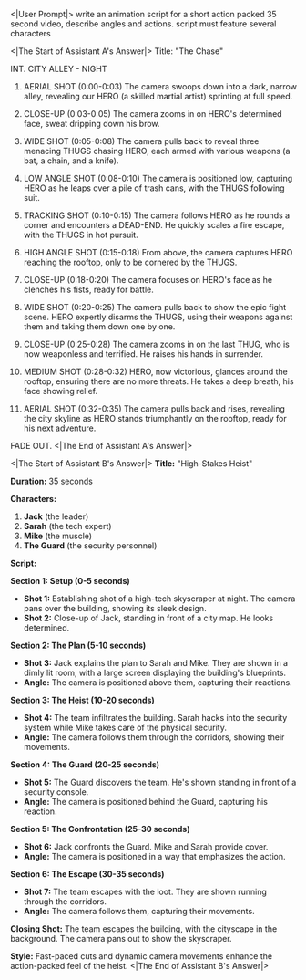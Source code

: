 <|User Prompt|>
write an animation script for a short action packed 35 second video, describe angles and actions. script must feature several characters

<|The Start of Assistant A's Answer|>
Title: "The Chase"

INT. CITY ALLEY - NIGHT

1. AERIAL SHOT (0:00-0:03)
The camera swoops down into a dark, narrow alley, revealing our HERO (a skilled martial artist) sprinting at full speed.

2. CLOSE-UP (0:03-0:05)
The camera zooms in on HERO's determined face, sweat dripping down his brow.

3. WIDE SHOT (0:05-0:08)
The camera pulls back to reveal three menacing THUGS chasing HERO, each armed with various weapons (a bat, a chain, and a knife).

4. LOW ANGLE SHOT (0:08-0:10)
The camera is positioned low, capturing HERO as he leaps over a pile of trash cans, with the THUGS following suit.

5. TRACKING SHOT (0:10-0:15)
The camera follows HERO as he rounds a corner and encounters a DEAD-END. He quickly scales a fire escape, with the THUGS in hot pursuit.

6. HIGH ANGLE SHOT (0:15-0:18)
From above, the camera captures HERO reaching the rooftop, only to be cornered by the THUGS.

7. CLOSE-UP (0:18-0:20)
The camera focuses on HERO's face as he clenches his fists, ready for battle.

8. WIDE SHOT (0:20-0:25)
The camera pulls back to show the epic fight scene. HERO expertly disarms the THUGS, using their weapons against them and taking them down one by one.

9. CLOSE-UP (0:25-0:28)
The camera zooms in on the last THUG, who is now weaponless and terrified. He raises his hands in surrender.

10. MEDIUM SHOT (0:28-0:32)
HERO, now victorious, glances around the rooftop, ensuring there are no more threats. He takes a deep breath, his face showing relief.

11. AERIAL SHOT (0:32-0:35)
The camera pulls back and rises, revealing the city skyline as HERO stands triumphantly on the rooftop, ready for his next adventure.

FADE OUT.
<|The End of Assistant A's Answer|>

<|The Start of Assistant B's Answer|>
**Title:** "High-Stakes Heist"

**Duration:** 35 seconds

**Characters:**

1. **Jack** (the leader)
2. **Sarah** (the tech expert)
3. **Mike** (the muscle)
4. **The Guard** (the security personnel)

**Script:**

**Section 1: Setup (0-5 seconds)**

- **Shot 1:** Establishing shot of a high-tech skyscraper at night. The camera pans over the building, showing its sleek design.
- **Shot 2:** Close-up of Jack, standing in front of a city map. He looks determined.

**Section 2: The Plan (5-10 seconds)**

- **Shot 3:** Jack explains the plan to Sarah and Mike. They are shown in a dimly lit room, with a large screen displaying the building's blueprints.
- **Angle:** The camera is positioned above them, capturing their reactions.

**Section 3: The Heist (10-20 seconds)**

- **Shot 4:** The team infiltrates the building. Sarah hacks into the security system while Mike takes care of the physical security.
- **Angle:** The camera follows them through the corridors, showing their movements.

**Section 4: The Guard (20-25 seconds)**

- **Shot 5:** The Guard discovers the team. He's shown standing in front of a security console.
- **Angle:** The camera is positioned behind the Guard, capturing his reaction.

**Section 5: The Confrontation (25-30 seconds)**

- **Shot 6:** Jack confronts the Guard. Mike and Sarah provide cover.
- **Angle:** The camera is positioned in a way that emphasizes the action.

**Section 6: The Escape (30-35 seconds)**

- **Shot 7:** The team escapes with the loot. They are shown running through the corridors.
- **Angle:** The camera follows them, capturing their movements.

**Closing Shot:** The team escapes the building, with the cityscape in the background. The camera pans out to show the skyscraper.

**Style:** Fast-paced cuts and dynamic camera movements enhance the action-packed feel of the heist.
<|The End of Assistant B's Answer|>